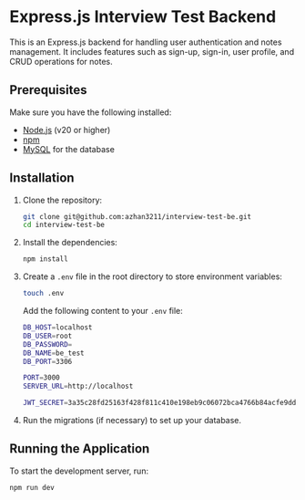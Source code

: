 # Express.js Interview Test Backend

This is an Express.js backend for handling user authentication and notes management. It includes features such as sign-up, sign-in, user profile, and CRUD operations for notes.

## Prerequisites

Make sure you have the following installed:

- [Node.js](https://nodejs.org/) (v20 or higher)
- [npm](https://www.npmjs.com/)
- [MySQL](https://www.mysql.com/) for the database

## Installation

1. Clone the repository:

    ```bash
    git clone git@github.com:azhan3211/interview-test-be.git
    cd interview-test-be
    ```

2. Install the dependencies:

    ```bash
    npm install
    ```

3. Create a `.env` file in the root directory to store environment variables:

    ```bash
    touch .env
    ```

    Add the following content to your `.env` file:

    ```bash
    DB_HOST=localhost
    DB_USER=root
    DB_PASSWORD=
    DB_NAME=be_test
    DB_PORT=3306

    PORT=3000
    SERVER_URL=http://localhost

    JWT_SECRET=3a35c28fd25163f428f811c410e198eb9c06072bca4766b84acfe9dd8382e854
    ```

4. Run the migrations (if necessary) to set up your database.

## Running the Application

To start the development server, run:

```bash
npm run dev
